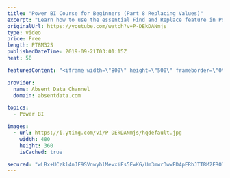 ```yaml
---
title: "Power BI Course for Beginners (Part 8 Replacing Values)"
excerpt: "Learn how to use the essential Find and Replace feature in Power BI."
originalUrl: https://youtube.com/watch?v=P-DEkDANmjs
type: video
price: Free
length: PT8M32S
publishedDateTime: 2019-09-21T03:01:15Z
heat: 50

featuredContent: "<iframe width=\"800\" height=\"500\" frameborder=\"0\" src=\"https://www.youtube.com/embed/P-DEkDANmjs\" allow=\"accelerometer; autoplay; encrypted-media; gyroscope; picture-in-picture\" allowfullscreen></iframe>"

provider:
  name: Absent Data Channel
  domain: absentdata.com

topics:
  - Power BI

images:
  - url: https://i.ytimg.com/vi/P-DEkDANmjs/hqdefault.jpg
    width: 480
    height: 360
    isCached: true

secured: "wLBx+UCzkl4nJF9SVnwyhlMevxiFs5EwKG/Um3mwr3wwFD4pERhJTTRM2EROTMY3jRQuH036jviBHbdiLULV02jESEZVKoRVTQd3YvA27qQpM3dM7nsDF+7NcHk0Ec9AKEjxrhvPCH+mBrlFfem5dbrmA+wSI1Mwgp2NTFcsdmf7GpUg+MULcba/rTVKVZOf21c/FO06STjA7IFc0x3zASrY4NLCghkAILO4isv79vd/XgfbmHaUFrJieORlqPBqt8MgeLmiisEXtgA6IiitqK2huYabyKKDTmyQVVqZ0XOA6Rz3u4ZP4GhHu3Vojp+l4Acp6cmcmg0r0jDAahF7bJKcPz5bsVnQffWIY0yhJBYTwYOTg0oYMr4YBkfVVgSASZVY6BRNMuCrrgyhq0DoWF54THXU9p4FzcDU7Lm4e8g=;YWA/SMtF2rnJi5a01Qc49A=="
---
```


